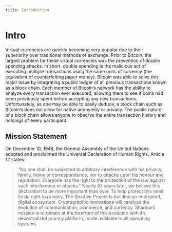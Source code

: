 ```yaml
---
title: Introduction
---
```


# Intro

Virtual currencies are quickly becoming very popular due to their superiority over traditional methods of exchange. Prior to Bitcoin, the largest problem for these virtual currencies was the prevention of double spending attacks. In short, double spending is the malicious act of executing multiple transactions using the same units of currency (the equivalent of counterfeiting paper money). Bitcoin was able to solve this major issue by integrating a public ledger of all previous transactions known as a block chain. Each member of Bitcoin’s network has the ability to analyze every transaction ever executed, allowing them to see if coins had been previously spent before accepting any new transactions. Unfortunately, as one may be able to easily deduce, a block chain such as Bitcoin’s does not allow for native anonymity or privacy. The public nature of a block chain allows anyone to observe the entire transaction history and holdings of every participant.

## Mission Statement

On December 10, 1948, the General Assembly of the United Nations adopted and proclaimed the Universal Declaration of Human Rights. Article 12 states:

>“No one shall be subjected to arbitrary interference with his privacy, family, home or correspondence, nor to attacks upon his honour and reputation. Everyone has the right to the protection of the law against such interference or attacks."
Nearly 67 years later, we believe this declaration to be more important than ever. To help protect this most basic right to privacy, The Shadow Project is building an encrypted, digital ecosystem. Cryptographic innovations will catalyze the evolution of communication, commerce, and currency. Shadow’s mission is to remain at the forefront of this evolution with it’s decentralized privacy platform, made available to all operating systems.
